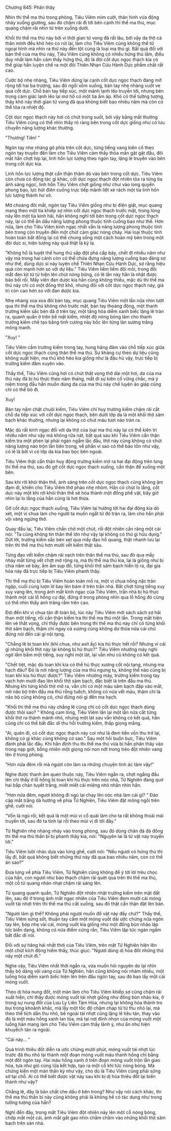 




Chương 845: Phân thây


Nhìn thi thể ma thú trong phòng, Tiêu Viêm mỉm cười, thân hình vừa động nhảy xuống giường, sau đó chậm rãi đi tới bên cạnh thi thể ma thú, mục quang chậm rãi nhìn từ trên xuống dưới.

Khối thi thể ma thú này bởi vì thời gian tử vong đã rất lâu, bởi vậy da thịt cả thân mình đều khô héo co rút lại, làm cho Tiêu Viêm cũng không thể từ ngoại hình mà nhìn ra thứ này đến tột cùng là loại ma thú gì. Bất quá đối với bản thể của ma thú này, Tiêu Viêm cũng không có nhiều hứng thú lắm, điều duy nhất làm hắn cảm thấy hứng thú, đó là đôi cốt dục ngọc thạch kia có thể giúp hắn luyện chế ra một đôi Thiên Nhạn Cửu Hành Dực phẩm chất rất cao.

Cước bộ nhẹ nhàng, Tiêu Viêm dừng lại cạnh cốt dực ngọc thạch đang mở rộng tới hai ba trượng, sau đó ngồi xổm xuống, bàn tay nhẹ nhàng vuốt ve qua cốt dực. Chỗ bàn tay tiếp xúc, một mảnh lạnh lẽo truyền tới, nhưng bên trong cảm giác lạnh lẽo lại mơ hồ có một tia ấm áp. Khó có thể tưởng tượng, thây khô này thời gian tử vong đã qua không biết bao nhiêu năm mà còn có thể tỏa ra nhiệt độ.

Cột dực ngọc thạch này hơi có chút trong suốt, bởi vậy bằng mắt thường Tiêu Viêm cũng có thể nhìn thấy rõ ràng bên trong cốt dực giống như có lưu chuyển năng lượng khác thường.

"Thương! Tiên! "

Ngón tay nhẹ nhàng gõ phía trên cốt dực, từng tiếng vang kiên cố theo ngón tay truyền đến làm cho Tiêu Viêm cảm thấy thỏa mãn gật gật đầu, đôi mắt hắn chợt híp lại, linh hồn lực lượng theo ngón tay, lặng lẽ truyền vào bên trong cốt dực kia.

Linh hồn lực lượng thật cẩn thận thăm dò vào bên trong cốt dực. Tiêu Viêm còn chưa có động tác gì khác, cốt dực ngọc thạch đột nhiên tỏa ra từng tia ánh sáng ngọc, linh hồn Tiêu Viêm chợt giống như chui vào long quyển phong bạo, lực hút điên cuồng trực tiếp mãnh liệt xé rách một tia linh hồn lực lượng thành hư vô.

Mở choàng đôi mắt, ngón tay Tiêu Viêm giống như bị điện giật, mục quang mang theo một tia khiếp sợ nhìn cốt dực ngọc thạch trước mặt, trong lòng nảy lên một tia kinh hãi, hắn không nghĩ tới bên trong cốt dực ngọc thạch này, lại có thể ẩn dấu năng lượng phong thuộc tính cuồng bạo như thế. Hơn nữa, làm cho Tiêu Viêm kinh ngạc nhất vẫn là năng lượng phong thuộc tính bên trong còn truyền đến một chút cảm giác nóng cháy. Hai loại thuộc tính hoàn toàn bất đồng lại có thể chung sống một cách hoàn mỹ bên trong một đôi dực sí, hiện tượng này quả thật là kỳ lạ.

"Không hổ là tuyệt thế hung thú sắp đột phá cấp bảy, chết đi nhiều năm như vậy mà trong hai cánh còn có thể chứa đựng năng lượng cuồng bạo đáng sợ như thế, dùng dực sí này luyện chế Thiên Nhạn Cửu Hành Dực, sợ rằng hiệu quả còn mạnh hơn so với dự liệu." Tiêu Viêm liếm liếm đôi môi, trong đôi mắt đen kịt từ từ hiện lên chút nóng bỏng, có lẽ lần này hắn là nhặt được bảo bối rồi. Mấy viên đan dược kia hắn cũng không thiếu, mặc dù thi thể ma thú này chỉ có một đống thịt khô, nhưng đối với cốt dực ngọc thạch này, giá trị còn cao hơn so với đan dược kia.

Nhẹ nhàng xoa xoa đôi bàn tay, mục quang Tiêu Viêm một lần nữa nhìn lướt qua thi thể ma thú không nhỏ trước mặt, bàn tay thoáng động, một thanh trường kiếm sắc bén đã ở trên tay, một tầng hỏa diễm xanh biếc lặng lẽ tràn ra, quanh quẩn ở trên bề mặt kiếm, nhiệt độ nóng bỏng làm cho thanh trường kiếm chế tạo bằng tinh cương này bốc lên từng làn sương trắng mỏng manh.

"Xuy! "

Tiêu Viêm cầm trường kiếm trong tay, hung hăng đâm vào chỗ tiếp xúc giữa cốt dực ngọc thạch cùng thân thể ma thú. Sự kháng cự theo dự liệu cũng không xuất hiện, ma thú khô héo kia giống như là đậu hủ vậy, trực tiếp bị trường kiếm đâm xuyên vào.

Thấy thế, Tiêu Viêm cũng hơi có chút thất vọng thở dài một hơi, da của ma thú này đã bị hủ thực theo năm tháng, mất đi sự kiên cố vững chắc, mà ý niệm trong đầu hắn muốn dùng da của ma thú này chế luyện áo giáp cũng chỉ có thể bỏ đi.

Xuy!

Bàn tay nắm chặt chuôi kiếm, Tiêu Viêm chỉ huy trường kiếm chậm rãi cắt chỗ da tiếp xúc với cốt dực ngọc thạch, bên dưới lớp da là một khối thịt sâm bạch khác thường, nhưng lại không có chút máu tươi nào tràn ra.

Mặc dù rất kinh ngạc đối với da thịt của loại ma thú này lại có thể kiên trì nhiều năm như vậy mà không rữa nát, bất quá sau khi Tiêu Viêm cẩn thận kiểm tra một phen lại phải ngán ngẩm lắc đầu, thịt này cũng không có chút năng lượng nào trộn lẫn bên trong, về phần vì sao có thể bảo tồn như vậy, có lẽ là bởi vì có lớp da kia bao bọc bên ngoài.

Tiêu Viêm thật cẩn thận huy động trường kiếm mở ra hai đại động trên lưng thi thể ma thú, sau đó gỡ cốt dực ngọc thạch xuống, cẩn thận để xuống một bên.

Sau khi rời khỏi thân thể, ánh sáng trên cốt dực ngọc thạch cũng không ảm đạm đi, khiến cho Tiêu Viêm thở phào nhẹ nhõm. Hắn có chút lo lắng, cốt dực này một khi rời khỏi thân thể sẽ hóa thành một đống phế vật, bây giờ nhìn lại lo lắng của hắn cũng là hơi thừa.

Gỡ cốt dực ngọc thạch xuống, Tiêu Viêm lại hướng tới hai đại động kia dò xét, một vị chua làm cho người ta muốn ngất từ đó tràn ra, làm cho hắn phải vội vàng ngừng thở.

Quay đầu lại, Tiêu Viêm chần chờ một chút, rồi đột nhiên cắn răng một cái nói: "Ta cũng không tin thân thể lớn như vậy lại không có thứ gì hữu dụng." Dứt lời, trường kiếm sắc bén xẹt qua mấy đạo hồ quang, thật nhanh lưu lại trên thi thể ma thú hơn mười vết kiếm thật sâu.

Từng đạo vết kiếm chậm rãi vạch trên thân thể ma thú, sau đó qua mấy nháy mắt từng vết chợt mở rộng ra, mà thi thể ma thú kia, lại là giống như bị chia năm xẻ bảy, ầm ầm sụp đổ, từng khối thịt sâm bạch hiển lộ ra, đại gia hỏa này đã trực tiếp bị Tiêu Viêm phanh thây.

Thi thể ma thú bị Tiêu Viêm hoàn toàn mổ ra, một vị chua nồng nặc tràn ngập, cuối cùng lượn lờ bay lên bám ở trên trần nhà. Bất chợt từng tiếng xuy xuy vang lên, trong ánh mắt kinh ngạc của Tiêu Viêm, trần nhà bị hủ thực thành một cái lỗ hổng cự đại, đứng ở trong phòng nhìn qua lỗ hổng đó cũng có thể nhìn thấy ánh trăng rằm trên cao.

Đợi đến khi vị chua tản đi toàn bộ, lúc này Tiêu Viêm mới sách sách sợ hãi than một tiếng, rồi cẩn thận kiểm tra thi thể ma thú một lần. Trong mắt hiện lên vẻ thất vọng, chỉ thấy được bên trong thi thể ma thú này chỉ có từng khối thịt sâm bạch, thậm chí ngay cả xương cũng không dư thừa nửa cái chứ đừng nói đến cái gì nội tạng.

"Chẳng lẽ bị toan khí (khí chua, như axit ấy) kia hủ thực hết rồi? Nhưng vì cái gì những khối thịt này lại không bị hủ thực?" Tiêu Viêm nhướng mày nghi ngờ lẩm bẩm một tiếng, suy nghĩ một lát, lại vẫn như cũ không có kết quả.

"Chết tiệt, mặc dù toan khí kia có thể hủ thực xương cốt nội tạng, nhưng ma hạch đâu? Đó là nơi năng lượng của ma thú ngưng tụ, không thể nào cũng bị toan khí kia hủ thực được?" Tiêu Viêm nhướng mày, trường kiếm trong tay vạch hơn mười đạo lên khối thịt sâm bạch, đặc biệt là trên đầu ma thú. Nhưng khi từng khối thịt mở ra, vẫn chỉ có một màu sâm bạch đập vào mắt, nơi não bộ trên đầu ma thú rỗng tuếch, không có nửa vết máu, thậm chí là não bộ cũng không có, chứ đừng nói gì đến ma hạch.

"Khối thi thể ma thú này chẳng lẽ cũng chỉ có cốt dực ngọc thạch dùng được thôi sao? " Không cam lòng, Tiêu Viêm lần lại một lần nữa cắt từng khối thịt ra thành mảnh nhỏ, nhưng một lát sau vẫn không có kết quả, hắn cũng chỉ có thể bất đắc dĩ thu hồi trường kiếm, thấp giọng mắng.

"Ai, quên đi, có cốt dực ngọc thạch này coi như là đem tiền vốn thu trở lại, không có gì khác cũng không có sao." Sau một hồi buồn bực, Tiêu Viêm đành phải lắc đầu. Khi hắn định thu thi thể ma thú vừa bị hắn phân thây vào trong nạp giới, bỗng nhiên một giọng nói non nớt trong trẻo đột nhiên vang lên ở trong phòng.

"Hơn nửa đêm rồi mà ngươi còn làm ra những chuyện tình ác tâm vậy!"

Nghe được thanh âm quen thuộc này, Tiêu Viêm ngẩn ra, chợt ngẩng đầu lên chỉ thấy ở lỗ hổng bị toan khí hủ thực trên nóc nhà, Tử Nghiên đang quơ hai bắp chân tuyết trắng, miết miết cái miệng nhỏ nhắn nhìn hắn.

"Hơn nửa đêm, ngươi không đi ngủ lại chạy lên nóc nhà làm cái gì? " Đảo cặp mắt trắng dã hướng về phía Tử Nghiên, Tiêu Viêm đặt mông ngồi trên ghế, cười nói.

"Vốn là ngủ rồi, kết quả là một mùi vị cổ quái làm cho ta rất không thoải mái truyền tới, sau đó ta tỉnh lại rồi theo mùi vị đi tới đây."

Tử Nghiên nhẹ nhàng nhảy vào trong phòng, sau đó dùng chân đá đá đống thi thể ma thú thần bí bị phanh thây kia, nói: "Nguyên lai là từ vật này truyền tới."

Tiêu Viêm lười nhác dựa vào lưng ghế, cười nói: "Nếu ngươi có hứng thú thì lấy đi, bất quá không biết những thứ này đã qua bao nhiêu năm, còn có thể ăn sao?"

Đưa lưng về phía Tiêu Viêm, Tử Nghiên cũng không để ý tới lời trêu chọc của hắn, con ngươi như bảo thạch chậm rãi quét qua trên thi thể ma thú, một cỗ tử quang nhàn nhạt chậm rãi sáng lên.

Tử quang quanh quẩn, Tử Nghiên đột nhiên nhặt trường kiếm trên mặt đất lên, sau đó ở trong ánh mắt ngạc nhiên của Tiêu Viêm đem mười cái móng vuốt tái nhợt trên thi thể ma thú cắt xuống, sau đó thật cẩn thận đặt lên bàn.

"Ngươi làm gì thế? Không phải ngươi muốn đồ vật này đấy chứ?" Thấy thế, Tiêu Viêm sửng sốt, thuận tay cầm một móng vuốt dài ước chừng nửa ngón tay lên, bóp nhẹ vài cái, móng vuốt kia giống như một đống bùn nhão lập tức biến dạng, không có nửa điểm cứng rắn, Tiêu Viêm lập tức ngán ngẩm bất đắc dĩ nói.

Đối với sự hăng hái nhất thời của Tiêu Viêm, trên mặt Tử Nghiên hiện lên một chút kích động hiếm thấy, thúc giục: "Ngươi dùng dị hỏa đốt những thứ này một chút đi."

Nghe vậy, Tiêu Viêm nhất thời ngẩn ra, vừa muốn hỏi nguyên do lại nhìn thấy bộ dáng vội vàng của Tử Nghiên, hắn cũng không nói nhảm nhiều, một luồng hỏa diễm xanh biếc hiện lên trên đầu ngón tay, sau đó bao lấy một cái móng vuốt.

Theo dị hỏa nung đốt, một màn làm cho Tiêu Viêm khiếp sợ cũng chậm rãi xuất hiện, chỉ thấy được móng vuốt tái nhợt giống như đống bùn nhão kia, ở trong sự nung đốt của Lưu Ly Liên Tâm Hỏa, nhưng lại không hóa thành tro bụi trong khoảnh khắc, mà lấy một tốc độ chậm chạp từ từ thu nhỏ lại, mà theo thể tích dần thu nhỏ, bề ngoài tái nhợt cũng lặng lẽ tiêu tán, thay vào đó là một màu hồng xanh lan tỏa, mà tại nơi đỉnh nhọn của móng vuốt một luồng hàn mang làm cho Tiêu Viêm cảm thấy lãnh ý, như ẩn như hiện khuyếch tán ra ngoài.

"Cái này... "

Quá trình thiêu đốt diễn ra ước chừng mười phút, móng vuốt tái nhợt lúc trước đã thu nhỏ lại thành một đoạn móng vuốt màu thanh hồng chỉ bằng một đốt ngón tay. Hai màu hồng xanh ở trên đoạn móng vuốt trộn lẫn giao hòa, tựa như gió cùng lửa kết hợp, tạo ra một cỗ khí tức nóng bỏng. Mà chứng kiến một màn thần kỳ như vậy, cho dù là Tiêu Viêm cũng phải sững sờ tại chỗ. Ai có thể biết được vật này sau khi bị dị hỏa thiêu đốt lại biến thành như vậy?

Chẳng lẽ, đây là bản chất che dấu ở bên trong? Như vậy nói cách khác, thi thể ma thú thần bí này cũng không phải là không hề có tác dụng như trong tưởng tượng của hắn?

Nghĩ đến đây, trong mắt Tiêu Viêm đột nhiên nảy lên một cỗ nóng bỏng, chớp mắt một cái, ánh mắt gắt gao nhìn chằm chằm vào những khối thịt sâm bạch trên sàn nhà.




